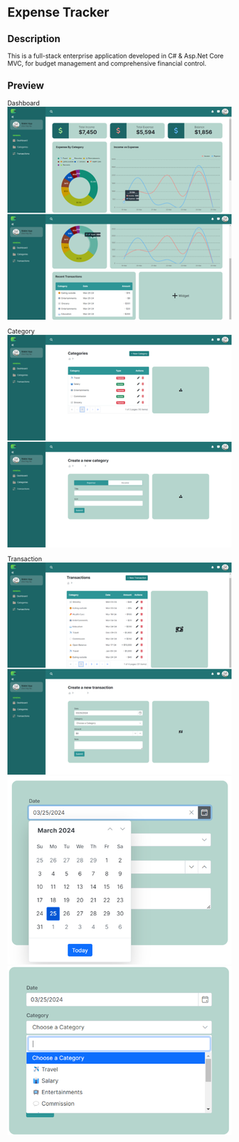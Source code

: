 # Expense Tracker

## Description
This is a full-stack enterprise application developed in C# & Asp.Net Core MVC, for budget management and comprehensive financial control.

## Preview
Dashboard
![Dashboard](https://github.com/ChoiYingY/expense_tracker/blob/main/ExpenseTracker/wwwroot/preview/dashboard1.png?raw=true)
![Dashboard](https://github.com/ChoiYingY/expense_tracker/blob/main/ExpenseTracker/wwwroot/preview/dashboard2.png?raw=true)

Category
![Category](https://github.com/ChoiYingY/expense_tracker/blob/main/ExpenseTracker/wwwroot/preview/category.png?raw=true)
![Category](https://github.com/ChoiYingY/expense_tracker/blob/main/ExpenseTracker/wwwroot/preview/category_create.png?raw=true)

Transaction
![Transaction](https://github.com/ChoiYingY/expense_tracker/blob/main/ExpenseTracker/wwwroot/preview/transaction.png?raw=true)
![Transaction](https://github.com/ChoiYingY/expense_tracker/blob/main/ExpenseTracker/wwwroot/preview/transaction_create.png?raw=true)
![Transaction](https://github.com/ChoiYingY/expense_tracker/blob/main/ExpenseTracker/wwwroot/preview/transaction_date.png?raw=true)
![Transaction](https://github.com/ChoiYingY/expense_tracker/blob/main/ExpenseTracker/wwwroot/preview/transaction_category.png?raw=true)
